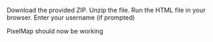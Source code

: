 Download the provided ZIP.
Unzip the file.
Run the HTML file in your browser.
Enter your username (if prompted)

PixelMap should now be working
